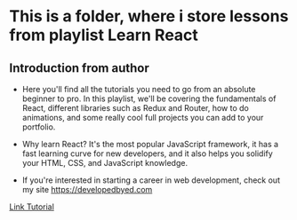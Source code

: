 # This is a folder, where i store lessons from playlist Learn React

## Introduction from author

- Here you'll find all the tutorials you need to go from an absolute beginner to pro. In this playlist, we'll be covering the fundamentals of React, different libraries such as Redux and Router, how to do animations, and some really cool full projects you can add to your portfolio.

- Why learn React? It's the most popular JavaScript framework, it has a fast learning curve for new developers, and it also helps you solidify your HTML, CSS, and JavaScript knowledge.

- If you're interested in starting a career in web development, check out my site https://developedbyed.com

[Link Tutorial](https://bom.so/Ub8W0X)

